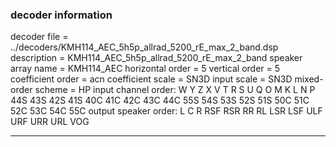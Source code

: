 
### decoder information 
decoder file = ../decoders/KMH114_AEC_5h5p_allrad_5200_rE_max_2_band.dsp
description = KMH114_AEC_5h5p_allrad_5200_rE_max_2_band
speaker array name = KMH114_AEC
horizontal order   = 5
vertical order     = 5
coefficient order  = acn
coefficient scale  = SN3D
input scale        = SN3D
mixed-order scheme = HP
input channel order: W Y Z X V T R S U Q O M K L N P 44S 43S 42S 41S 40C 41C 42C 43C 44C 55S 54S 53S 52S 51S 50C 51C 52C 53C 54C 55C 
output speaker order: L C R RSF RSR RR RL LSR LSF ULF URF URR URL VOG 

---


